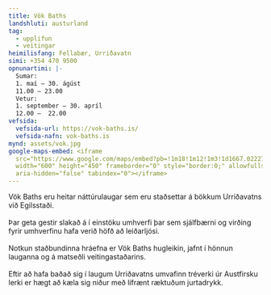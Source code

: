 ```yaml
---
title: Vök Baths
landshluti: austurland
tag:
  - upplifun
  - veitingar
heimilisfang: Fellabær, Urriðavatn
simi: +354 470 9500
opnunartimi: |-
  Sumar:
  1. maí – 30. ágúst
  11.00 – 23.00
  Vetur:
  1. september – 30. apríl
  12.00 –  22.00
vefsida:
  vefsida-url: https://vok-baths.is/
  vefsida-nafn: vok-baths.is
mynd: assets/vok.jpg
google-maps-embed: <iframe
  src="https://www.google.com/maps/embed?pb=!1m18!1m12!1m3!1d1667.0222771894985!2d-14.447899283879591!3d65.30302582548897!2m3!1f0!2f0!3f0!3m2!1i1024!2i768!4f13.1!3m3!1m2!1s0x48cc0569a1a05311%3A0xf8cea54d5e6c23ca!2sV%C3%B6k%20Baths!5e0!3m2!1sen!2sis!4v1587824193810!5m2!1sen!2sis"
  width="600" height="450" frameborder="0" style="border:0;" allowfullscreen=""
  aria-hidden="false" tabindex="0"></iframe>
---
```

Vök Baths eru heitar náttúrulaugar sem eru staðsettar á bökkum Urriðavatns við Egilsstaði.\
\
Þar geta gestir slakað á í einstöku umhverfi þar sem sjálfbærni og virðing fyrir umhverfinu hafa verið höfð að leiðarljósi.\
\
Notkun staðbundinna hráefna er Vök Baths hugleikin, jafnt í hönnun lauganna og á matseðli veitingastaðarins.\
\
Eftir að hafa baðað sig í laugum Urriðavatns umvafinn tréverki úr Austfirsku lerki er hægt að kæla sig niður með lífrænt ræktuðum jurtadrykk.